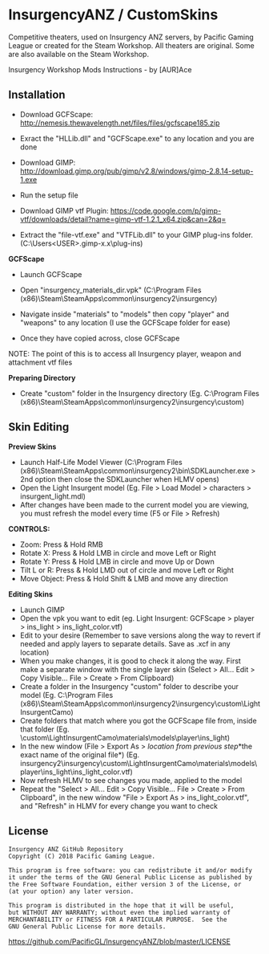 # InsurgencyANZ / CustomSkins
Competitive theaters, used on Insurgency ANZ servers, by Pacific Gaming League or created for the Steam Workshop. All theaters are original. Some are also available on the Steam Workshop.

Insurgency Workshop Mods Instructions - by [AUR]Ace

## Installation
* Download GCFScape: http://nemesis.thewavelength.net/files/files/gcfscape185.zip 
* Exract the "HLLib.dll" and "GCFScape.exe" to any location and you are done

* Download GIMP: http://download.gimp.org/pub/gimp/v2.8/windows/gimp-2.8.14-setup-1.exe
* Run the setup file

* Download GIMP vtf Plugin: https://code.google.com/p/gimp-vtf/downloads/detail?name=gimp-vtf-1.2.1_x64.zip&can=2&q=
* Extract the "file-vtf.exe" and "VTFLib.dll" to your GIMP plug-ins folder. (C:\Users\<USER>\.gimp-x.x\plug-ins\)

**GCFScape**
* Launch GCFScape

* Open "insurgency_materials_dir.vpk" (C:\Program Files (x86)\Steam\SteamApps\common\insurgency2\insurgency\)

* Navigate inside "materials" to "models" then copy "player" and "weapons" to any location (I use the GCFScape folder for ease)

* Once they have copied across, close GCFScape

NOTE: The point of this is to access all Insurgency player, weapon and attachment vtf files

**Preparing Directory**
* Create "custom" folder in the Insurgency directory (Eg. C:\Program Files (x86)\Steam\SteamApps\common\insurgency2\insurgency\custom)

## Skin Editing
**Preview Skins**
* Launch Half-Life Model Viewer (C:\Program Files (x86)\Steam\SteamApps\common\insurgency2\bin\SDKLauncher.exe > 2nd option then close the SDKLauncher when HLMV opens)
* Open the Light Insurgent model (Eg. File > Load Model > characters > insurgent_light.mdl)
* After changes have been made to the current model you are viewing, you must refresh the model every time (F5 or File > Refresh)

**CONTROLS:**
* Zoom: Press & Hold RMB
* Rotate X: Press & Hold LMB in circle and move Left or Right
* Rotate Y: Press & Hold LMB in circle and move Up or Down
* Tilt L or R: Press & Hold LMD out of circle and move Left or Right
* Move Object: Press & Hold Shift & LMB and move any direction

**Editing Skins**
* Launch GIMP
* Open the vpk you want to edit (eg. Light Insurgent: GCFScape > player > ins_light > ins_light_color.vtf)
* Edit to your desire (Remember to save versions along the way to revert if needed and apply layers to separate details. Save as <description>.xcf in any location)
* When you make changes, it is good to check it along the way. First make a separate window with the single layer skin (Select > All... Edit > Copy Visible...  File > Create > From Clipboard)
* Create a folder in the Insurgency "custom" folder to describe your model (Eg. C:\Program Files (x86)\Steam\SteamApps\common\insurgency2\insurgency\custom\LightInsurgentCamo)
* Create folders that match where you got the GCFScape file from, inside that folder (Eg. \custom\LightInsurgentCamo\materials\models\player\ins_light)
* In the new window (File > Export As > *location from previous step*\*the exact name of the original file*) (Eg. insurgency2\insurgency\custom\LightInsurgentCamo\materials\models\player\ins_light\ins_light_color.vtf)
* Now refresh HLMV to see changes you made, applied to the model
* Repeat the "Select > All... Edit > Copy Visible...  File > Create > From Clipboard", in the new window "File > Export As > ins_light_color.vtf", and "Refresh" in HLMV for every change you want to check


## License
    Insurgency ANZ GitHub Repository
    Copyright (C) 2018 Pacific Gaming League.

    This program is free software: you can redistribute it and/or modify
    it under the terms of the GNU General Public License as published by
    the Free Software Foundation, either version 3 of the License, or
    (at your option) any later version.

    This program is distributed in the hope that it will be useful,
    but WITHOUT ANY WARRANTY; without even the implied warranty of
    MERCHANTABILITY or FITNESS FOR A PARTICULAR PURPOSE.  See the
    GNU General Public License for more details.
https://github.com/PacificGL/InsurgencyANZ/blob/master/LICENSE
